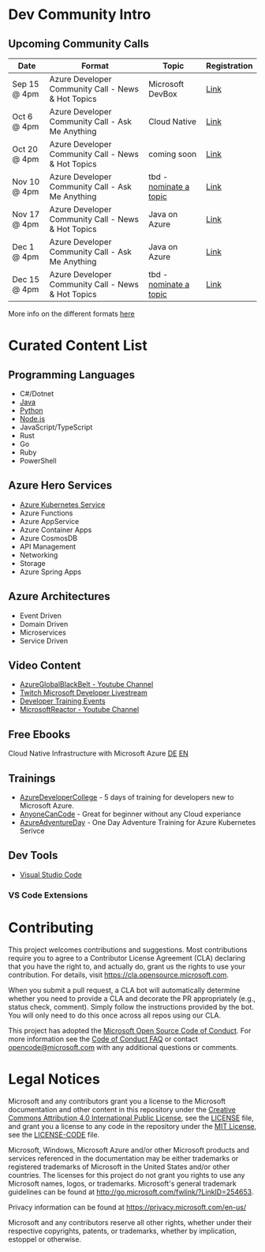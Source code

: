 # Dev Community Intro

## Upcoming Community Calls

| Date   | Format                         | Topic            | Registration |   
|--------|--------------------------------|------------------|--------------|
| Sep 15 @ 4pm | Azure Developer Community Call - News & Hot Topics | Microsoft DevBox | [Link](https://mktoevents.com/Microsoft+Event/358221/157-GQE-382)         |   
| Oct 6 @ 4pm | Azure Developer Community Call - Ask Me Anything |   Cloud Native  |  [Link](https://mktoevents.com/Microsoft+Event/358196/157-GQE-382)             |   
|  Oct 20 @ 4pm  | Azure Developer Community Call - News & Hot Topics |  coming soon  | [Link](https://mktoevents.com/Microsoft+Event/358245/157-GQE-382) |   
|  Nov 10 @ 4pm  | Azure Developer Community Call - Ask Me Anything |  tbd - [nominate a topic](https://github.com/Azure/dev-community/discussions/4)  | [Link](https://mktoevents.com/Microsoft+Event/358367/157-GQE-382) |   
|  Nov 17 @ 4pm  | Azure Developer Community Call - News & Hot Topics | Java on Azure  | [Link](https://mktoevents.com/Microsoft+Event/358294/157-GQE-382) |   
|  Dec 1 @ 4pm  | Azure Developer Community Call - Ask Me Anything | Java on Azure | [Link](https://mktoevents.com/Microsoft+Event/358350/157-GQE-382) |
|  Dec 15 @ 4pm  | Azure Developer Community Call - News & Hot Topics |  tbd - [nominate a topic](https://github.com/Azure/dev-community/discussions/5)  | [Link](https://mktoevents.com/Microsoft+Event/358070/157-GQE-382) |   

More info on the different formats [here](https://aka.ms/azure4devs)

# Curated Content List

## Programming Languages

* C#/Dotnet
* [Java](./lists/java.md)
* [Python](./lists/python.md)
* [Node.js](./lists/nodejs.md)
* JavaScript/TypeScript
* Rust
* Go
* Ruby
* PowerShell

## Azure Hero Services

* [Azure Kubernetes Service](./lists/aks.md)
* Azure Functions
* Azure AppService
* Azure Container Apps
* Azure CosmosDB
* API Management
* Networking
* Storage
* Azure Spring Apps

## Azure Architectures

* Event Driven
* Domain Driven
* Microservices
* Service Driven

## Video Content

* [AzureGlobalBlackBelt - Youtube Channel](https://www.youtube.com/c/AzureGlobalBlackBelt)
* [Twitch Microsoft Developer Livestream](https://www.twitch.tv/microsoftdeveloper)
* [Developer Training Events](https://reactor.microsoft.com/en-us/reactor/home/index/)
* [MicrosoftReactor - Youtube Channel](https://www.youtube.com/c/MicrosoftReactor1)

## Free Ebooks

Cloud Native Infrastructure with Microsoft Azure [DE](https://azure.microsoft.com/de-de/resources/cloud-native-infrastructure-with-microsoft-azure/?WT.mc_id=AID3051920_EML_8080953) [EN](https://azure.microsoft.com/en-us/resources/cloud-native-infrastructure-with-microsoft-azure/?WT.mc_id=AID3051920_EML_8080953)

## Trainings

* [AzureDeveloperCollege](https://github.com/azuredevcollege/trainingdays) - 5 days of training for developers new to Microsoft Azure.
* [AnyoneCanCode](https://github.com/microsoft/anyonecancode) - Great for beginner without any Cloud experiance
* [AzureAdventureDay](https://www.microsoft.com/de-de/techwiese/events/azure-adventure-day.aspx) - One Day Adventure Training for Azure Kubernetes Serivce

## Dev Tools

* [Visual Studio Code](https://code.visualstudio.com/)

### VS Code Extensions

# Contributing

This project welcomes contributions and suggestions.  Most contributions require you to agree to a
Contributor License Agreement (CLA) declaring that you have the right to, and actually do, grant us
the rights to use your contribution. For details, visit https://cla.opensource.microsoft.com.

When you submit a pull request, a CLA bot will automatically determine whether you need to provide
a CLA and decorate the PR appropriately (e.g., status check, comment). Simply follow the instructions
provided by the bot. You will only need to do this once across all repos using our CLA.

This project has adopted the [Microsoft Open Source Code of Conduct](https://opensource.microsoft.com/codeofconduct/).
For more information see the [Code of Conduct FAQ](https://opensource.microsoft.com/codeofconduct/faq/) or
contact [opencode@microsoft.com](mailto:opencode@microsoft.com) with any additional questions or comments.

# Legal Notices

Microsoft and any contributors grant you a license to the Microsoft documentation and other content
in this repository under the [Creative Commons Attribution 4.0 International Public License](https://creativecommons.org/licenses/by/4.0/legalcode),
see the [LICENSE](LICENSE) file, and grant you a license to any code in the repository under the [MIT License](https://opensource.org/licenses/MIT), see the
[LICENSE-CODE](LICENSE-CODE) file.

Microsoft, Windows, Microsoft Azure and/or other Microsoft products and services referenced in the documentation
may be either trademarks or registered trademarks of Microsoft in the United States and/or other countries.
The licenses for this project do not grant you rights to use any Microsoft names, logos, or trademarks.
Microsoft's general trademark guidelines can be found at http://go.microsoft.com/fwlink/?LinkID=254653.

Privacy information can be found at https://privacy.microsoft.com/en-us/

Microsoft and any contributors reserve all other rights, whether under their respective copyrights, patents,
or trademarks, whether by implication, estoppel or otherwise.

